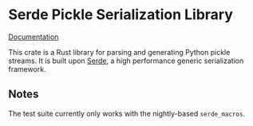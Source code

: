 Serde Pickle Serialization Library
==================================

[Documentation](https://birkenfeld.github.io/serde-pickle/serde_pickle/index.html)

This crate is a Rust library for parsing and generating Python pickle
streams. It is built upon [Serde](https://github.com/serde-rs/serde), a high
performance generic serialization framework.

Notes
-----

The test suite currently only works with the nightly-based `serde_macros`.
